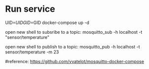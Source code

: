 # Run service

UID=$UID GID=$GID docker-compose up -d

open new shell to subsribe to a topic: 
mosquitto_sub -h localhost -t "sensor/temperature"

open new shell to publish to a topic: 
mosquitto_pub -h localhost -t sensor/temperature -m 23

#reference: https://github.com/vvatelot/mosquitto-docker-compose